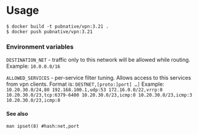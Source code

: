 # Usage

```shell
$ docker build -t pubnative/vpn:3.21 .
$ docker push pubnative/vpn:3.21
```

### Environment variables

`DESTINATION_NET` - traffic only to this network will be allowed while routing.
Example: `10.0.0.0/16`

`ALLOWED_SERVICES` - per-service filter tuning. Allows access to this services from vpn clients.
Format is: `DESTNET,[proto:]port[ …]`
Example: `10.20.30.0/24,80 192.168.100.1,udp:53 172.16.0.0/22,vrrp:0 10.20.30.0/23,tcp:6379-6400 10.20.30.0/23,icmp:0 10.20.30.0/23,icmp:3 10.20.30.0/23,icmp:8`

#### See also
`man ipset(8) #hash:net,port`
